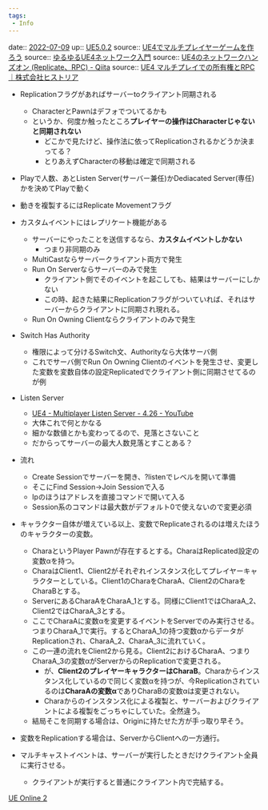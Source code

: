 ```yaml
---
tags:
 - Info
---
```


date:: [2022-07-09](Daily_Note/2022-07-09.md)
up:: [UE5.0.2](../Bar/App/UE5.0.2.md)
source:: [UE4でマルチプレイヤーゲームを作ろう](https://www.slideshare.net/EpicGamesJapan/ue4howtocreatemultiplayergame)
source:: [ゆるゆるUE4ネットワーク入門](https://www.slideshare.net/ssuser221848/ue4-107622315)
source:: [UE4のネットワークハンズオン (Replicate、RPC) - Qiita](https://qiita.com/Shibash/items/2408b653abe0549abe37)
source:: [UE4 マルチプレイでの所有権とRPC｜株式会社ヒストリア](https://historia.co.jp/archives/12823/)

- Replicationフラグがあればサーバーtoクライアント同期される
	- CharacterとPawnはデフォでついてるかも
	- というか、何度か触ったところ**プレイヤーの操作はCharacterじゃないと同期されない**
		- どこかで見たけど、操作法に依ってReplicationされるかどうか決まってる？
		- とりあえずCharacterの移動は確定で同期される
- Playで人数、あとListen Server(サーバー兼任)かDediacated Server(専任)かを決めてPlayで動く
- 動きを複製するにはReplicate Movementフラグ

- カスタムイベントにはレプリケート機能がある
	- サーバーにやったことを送信するなら、**カスタムイベントしかない**
		- つまり非同期のみ
	- MultiCastならサーバークライアント両方で発生
	- Run On Serverならサーバーのみで発生
		- クライアント側でそのイベントを起こしても、結果はサーバーにしかない
		- この時、起きた結果にReplicationフラグがついていれば、それはサーバーからクライアントに同期され現れる。
	- Run On Owning Clientならクライアントのみで発生

- Switch Has Authority
	- 権限によって分けるSwitch文、Authorityなら大体サーバ側
	- これでサーバ側でRun On Owning Clientのイベントを発生させ、変更した変数を変数自体の設定Replicatedでクライアント側に同期させてるのが例

- Listen Server
	- [UE4 - Multiplayer Listen Server - 4.26 - YouTube](https://www.youtube.com/watch?v=wvbFdSIPCHA)
	- 大体これで何とかなる
	- 細かな数値とかも変わってるので、見落とさないこと
	- だからってサーバーの最大人数見落とすことある？
- 流れ
	- Create Sessionでサーバーを開き、?listenでレベルを開いて準備
	- そこにFind Session→Join Sessionで入る
	- Ipのほうはアドレスを直接コマンドで開いて入る
	- Session系のコマンドは最大数がデフォルト0で使えないので変更必須

- キャラクター自体が増えている以上、変数でReplicateされるのは増えたほうのキャラクターの変数。
	- CharaというPlayer Pawnが存在するとする。CharaはReplicateⅾ設定の変数αを持つ。
	- CharaはClient1、Client2がそれぞれインスタンス化してプレイヤーキャラクターとしている。Client1のCharaをCharaA、Client2のCharaをCharaBとする。
	- ServerにあるCharaAをCharaA_1とする。同様にClient1ではCharaA_2、Client2ではCharaA_3とする。
	- ここでCharaAに変数αを変更するイベントをServerでのみ実行させる。つまりCharaA_1で実行。するとCharaA_1の持つ変数αからデータがReplicationされ、CharaA_2、CharaA_3に流れていく。
	- この一連の流れをClient2から見る。Client2におけるCharaA、つまりCharaA_3の変数αがServerからのReplicationで変更される。
		- が、**Client2のプレイヤーキャラクターはCharaB**。Charaからインスタンス化しているので同じく変数αを持つが、今Replicationされているのは**CharaAの変数α**でありCharaBの変数αは変更されない。
		- Charaからのインスタンス化による複製と、サーバーおよびクライアントによる複製をごっちゃにしていた。全然違う。
	- 結局そこを同期する場合は、Originに持たせた方が手っ取り早そう。
- 変数をReplicationする場合は、ServerからClientへの一方通行。
- マルチキャストイベントは、サーバーが実行したときだけクライアント全員に実行させる。
	- クライアントが実行すると普通にクライアント内で完結する。

[UE Online 2](UE%20Online%202.md)